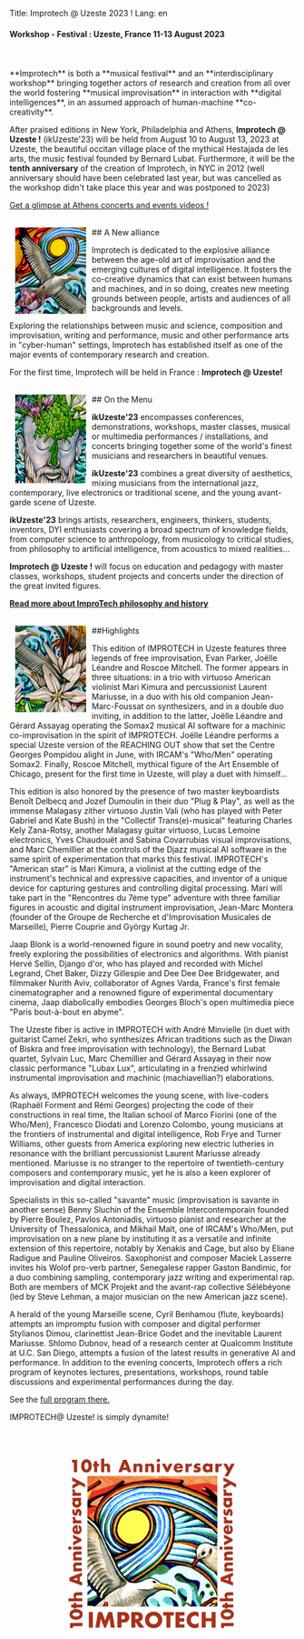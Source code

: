 Title: Improtech @ Uzeste 2023 !
Lang: en

#### Workshop - Festival : Uzeste, France 11-13 August 2023
<br>
<br>
**Improtech** is both a **musical festival** and an **interdisciplinary workshop** bringing together actors of research and creation from all over the world fostering **musical improvisation** in interaction with **digital intelligences**, in an assumed approach of human-machine **co-creativity**.

After praised editions in New York, Philadelphia and Athens, **Improtech @ Uzeste !** (ikUzeste'23) will be held from August 10 to August 13, 2023 at Uzeste, the beautiful occitan village place of the mythical Hestajada de les arts, the music festival founded by Bernard Lubat. Furthermore, it will be the **tenth anniversary** of the creation of Improtech, in NYC in 2012 (well anniversary should have been celebrated last year, but was cancelled as the workshop didn't take place this year and was postponed to 2023)

[Get a glimpse at Athens concerts and events videos !](https://improtech.ircam.fr/)

<br>
<img src="../images/IKPoster_frag2.jpg" width="125" style="float:left" hspace="10">
## A New alliance
<br>

Improtech is dedicated to the explosive alliance between the age-old art of improvisation and the emerging cultures of digital intelligence. It fosters the co-creative dynamics that can exist between humans and machines, and in so doing, creates new meeting grounds between people, artists and audiences of all backgrounds and levels.

Exploring the relationships between music and science, composition and improvisation, writing and performance, music and other performance arts in "cyber-human" settings, Improtech has established itself as one of the major events of contemporary research and creation.

For the first time, Improtech will be held in France : **Improtech @ Uzeste!**

<br>
<img src="../images/IKPoster_frag3.jpg" width="125" style="float:left" hspace="10">
## On the Menu
<br>

**ikUzeste'23** encompasses conferences, demonstrations, workshops, master classes, musical or multimedia performances / installations, and concerts bringing together some of the world's finest musicians and researchers in beautiful venues.

**ikUzeste'23** combines a great diversity of aesthetics, mixing musicians from the international jazz, contemporary, live electronics or traditional scene, and the young avant-garde scene of Uzeste.

**ikUzeste'23** brings artists, researchers, engineers, thinkers, students, inventors, DYI enthusiasts covering a broad spectrum of knowledge fields, from computer science to anthropology, from musicology to critical studies, from philosophy to artificial intelligence, from acoustics to mixed realities...

**Improtech @ Uzeste !** will focus on education and pedagogy with master classes, workshops, student projects and concerts under the direction of the great invited figures.

**[Read more about ImproTech philosophy and history]({filename}/pages/About.md)**

<br>
<img src="../images/IKPoster_frag1.jpg" width="125" style="float:left" hspace="10">
##Highlights
<br>

This edition of IMPROTECH in Uzeste features three legends of free improvisation, Evan Parker, Joëlle Léandre and Roscoe Mitchell. The former appears in three situations: in a trio with virtuoso American violinist Mari Kimura and percussionist Laurent Mariusse, in a duo with his old companion Jean-Marc-Foussat on synthesizers, and in a double duo inviting, in addition to the latter, Joëlle Léandre and Gérard Assayag operating the Somax2 musical AI software for a machinic co-improvisation in the spirit of IMPROTECH. Joëlle Léandre performs a special Uzeste version of the REACHING OUT show that set the Centre Georges Pompidou alight in June, with IRCAM's "Who/Men" operating Somax2. Finally, Roscoe Mitchell, mythical figure of the Art Ensemble of Chicago, present for the first time in Uzeste, will play a duet with himself...

This edition is also honored by the presence of two master keyboardists Benoît Delbecq and Jozef Dumoulin in their duo "Plug & Play", as well as the immense Malagasy zither virtuoso Justin Vali (who has played with Peter Gabriel and Kate Bush) in the "Collectif Trans(e)-musical" featuring Charles Kely Zana-Rotsy, another Malagasy guitar virtuoso, Lucas Lemoine electronics, Yves Chaudouët and Sabina Covarrubias visual improvisations, and Marc Chemillier at the controls of the Djazz musical AI software in the same spirit of experimentation that marks this festival.
IMPROTECH's "American star" is Mari Kimura, a violinist at the cutting edge of the instrument's technical and expressive capacities, and inventor of a unique device for capturing gestures and controlling digital processing. Mari will take part in the "Rencontres du 7ème type" adventure with three familiar figures in acoustic and digital instrument improvisation, Jean-Marc Montera (founder of the Groupe de Recherche et d'Improvisation Musicales de Marseille), Pierre Couprie and György Kurtag Jr.

Jaap Blonk is a world-renowned figure in sound poetry and new vocality, freely exploring the possibilities of electronics and algorithms. With pianist Hervé Sellin, Django d'or, who has played and recorded with Michel Legrand, Chet Baker, Dizzy Gillespie and Dee Dee Dee Bridgewater, and filmmaker Nurith Aviv, collaborator of Agnes Varda, France's first female cinematographer and a renowned figure of experimental documentary cinema, Jaap diabolically embodies Georges Bloch's open multimedia piece "Paris bout-à-bout en abyme".

The Uzeste fiber is active in IMPROTECH with André Minvielle (in duet with guitarist Camel Zekri, who synthesizes African traditions such as the Diwan of Biskra and free improvisation with technology), the Bernard Lubat quartet, Sylvain Luc, Marc Chemillier and Gérard Assayag in their now classic performance "Lubax Lux", articulating in a frenzied whirlwind instrumental improvisation and machinic (machiavellian?) elaborations.

As always, IMPROTECH welcomes the young scene, with live-coders (Raphaël Forment and Rémi Georges) projecting the code of their constructions in real time, the Italian school of Marco Fiorini (one of the Who/Men), Francesco Diodati and Lorenzo Colombo, young musicians at the frontiers of instrumental and digital intelligence, Rob Frye and Turner Williams, other guests from America exploring new electric lutheries in resonance with the brilliant percussionist Laurent Mariusse already mentioned. Mariusse is no stranger to the repertoire of twentieth-century composers and contemporary music, yet he is also a keen explorer of improvisation and digital interaction.

Specialists in this so-called "savante" music (improvisation is savante in another sense) Benny Sluchin of the Ensemble Intercontemporain founded by Pierre Boulez, Pavlos Antoniadis, virtuoso pianist and researcher at the University of Thessalonica, and Mikhail Malt, one of IRCAM's Who/Men, put improvisation on a new plane by instituting it as a versatile and infinite extension of this repertoire, notably by Xenakis and Cage, but also by Eliane Radigue and Pauline Oliveiros.
Saxophonist and composer Maciek Lasserre invites his Wolof pro-verb partner, Senegalese rapper Gaston Bandimic, for a duo combining sampling, contemporary jazz writing and experimental rap. Both are members of MCK Projekt and the avant-rap collective Sélébéyone (led by Steve Lehman, a major musician on the new American jazz scene).

A herald of the young Marseille scene, Cyril Benhamou (flute, keyboards) attempts an impromptu fusion with composer and digital performer Stylianos Dimou, clarinettist Jean-Brice Godet and the inevitable Laurent Mariusse. Shlomo Dubnov, head of a research center at Qualcomm Institute at U.C. San Diego, attempts a fusion of the latest results in generative AI and performance.
In addition to the evening concerts, Improtech offers a rich program of keynotes lectures, presentations, workshops, round table discussions and experimental performances during the day.

See the [full program there.]({filename}/pages/Program.md)

IMPROTECH@ Uzeste! is simply dynamite!


<br>
<br>


<p align="center">
  <img src="../images/Logo_improtech_anniv.png" width="300">
</p>
